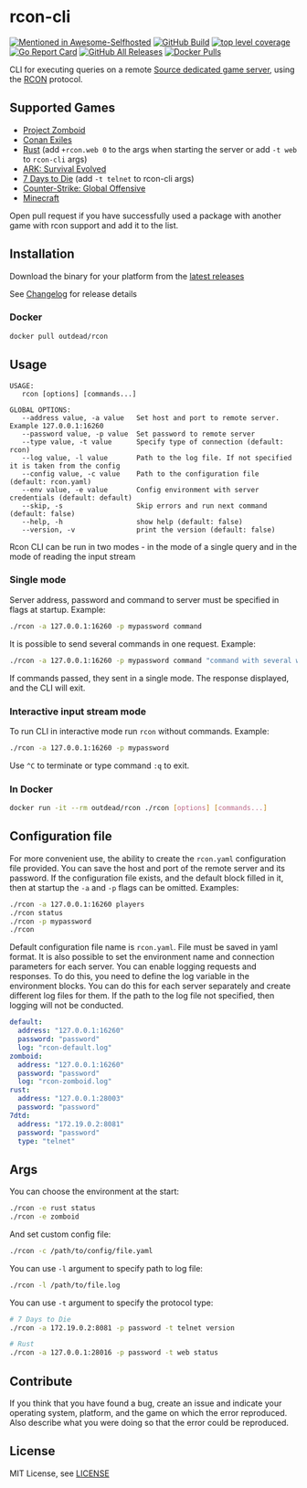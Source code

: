 # rcon-cli
[![Mentioned in Awesome-Selfhosted](https://awesome.re/mentioned-badge.svg)](https://github.com/awesome-selfhosted/awesome-selfhosted)
[![GitHub Build](https://github.com/gorcon/rcon-cli/workflows/build/badge.svg)](https://github.com/gorcon/rcon-cli/actions)
[![top level coverage](https://gocover.io/_badge/github.com/gorcon/rcon-cli?0)](https://gocover.io/github.com/gorcon/rcon-cli)
[![Go Report Card](https://goreportcard.com/badge/github.com/gorcon/rcon-cli)](https://goreportcard.com/report/github.com/gorcon/rcon-cli)
[![GitHub All Releases](https://img.shields.io/github/downloads/gorcon/rcon-cli/total)](https://github.com/gorcon/rcon-cli/releases)
[![Docker Pulls](https://img.shields.io/docker/pulls/outdead/rcon.svg)](https://hub.docker.com/r/outdead/rcon)

CLI for executing queries on a remote [Source dedicated game server](https://developer.valvesoftware.com/wiki/Source_Dedicated_Server), using the [RCON](https://developer.valvesoftware.com/wiki/Source_RCON_Protocol) protocol.

## Supported Games
* [Project Zomboid](https://store.steampowered.com/app/108600) 
* [Conan Exiles](https://store.steampowered.com/app/440900)
* [Rust](https://store.steampowered.com/app/252490) (add `+rcon.web 0` to the args when starting the server or add `-t web` to `rcon-cli` args)
* [ARK: Survival Evolved](https://store.steampowered.com/app/346110)
* [7 Days to Die](https://store.steampowered.com/app/251570) (add `-t telnet` to rcon-cli args)
* [Counter-Strike: Global Offensive](https://store.steampowered.com/app/730)
* [Minecraft](https://www.minecraft.net)

Open pull request if you have successfully used a package with another game with rcon support and add it to the list.

## Installation
Download the binary for your platform from the [latest releases](https://github.com/gorcon/rcon-cli/releases/latest)

See [Changelog](CHANGELOG.md) for release details

### Docker
```bash
docker pull outdead/rcon
```

## Usage
```text
USAGE:
   rcon [options] [commands...]

GLOBAL OPTIONS:
   --address value, -a value   Set host and port to remote server. Example 127.0.0.1:16260
   --password value, -p value  Set password to remote server
   --type value, -t value      Specify type of connection (default: rcon)
   --log value, -l value       Path to the log file. If not specified it is taken from the config
   --config value, -c value    Path to the configuration file (default: rcon.yaml)
   --env value, -e value       Config environment with server credentials (default: default)
   --skip, -s                  Skip errors and run next command (default: false)   
   --help, -h                  show help (default: false)
   --version, -v               print the version (default: false)
```

Rcon CLI can be run in two modes - in the mode of a single query and in the mode of reading the input stream

### Single mode
Server address, password and command to server must be specified in flags at startup. Example:  
```bash
./rcon -a 127.0.0.1:16260 -p mypassword command
```

It is possible to send several commands in one request. Example:  
```bash
./rcon -a 127.0.0.1:16260 -p mypassword command "command with several words" 'command "with double quotes"'
```

If commands passed, they sent in a single mode. The response displayed, and the CLI will exit.

### Interactive input stream mode
To run CLI in interactive mode run `rcon` without commands. Example:
```bash
./rcon -a 127.0.0.1:16260 -p mypassword
```

Use `^C` to terminate or type command `:q` to exit.    

### In Docker
```bash
docker run -it --rm outdead/rcon ./rcon [options] [commands...]
```

## Configuration file
For more convenient use, the ability to create the `rcon.yaml` configuration file provided. You can save the host and port of the remote server and its password. If the configuration file exists, and the default block filled in it, then at startup the `-a` and `-p` flags can be omitted. Examples:
```bash
./rcon -a 127.0.0.1:16260 players
./rcon status
./rcon -p mypassword
./rcon
```

Default configuration file name is `rcon.yaml`. File must be saved in yaml format. It is also possible to set the environment name and connection parameters for each server. You can enable logging requests and responses. To do this, you need to define the log variable in the environment blocks. You can do 
this for each server separately and create different log files for them. If the path to the log file not specified, then logging will not be conducted. 
```yaml
default:
  address: "127.0.0.1:16260"
  password: "password"
  log: "rcon-default.log"
zomboid:
  address: "127.0.0.1:16260"
  password: "password"
  log: "rcon-zomboid.log"
rust:
  address: "127.0.0.1:28003"
  password: "password"
7dtd:
  address: "172.19.0.2:8081"
  password: "password"
  type: "telnet"
```

## Args
You can choose the environment at the start:
```bash
./rcon -e rust status
./rcon -e zomboid
```

And set custom config file:
```bash
./rcon -c /path/to/config/file.yaml
```

You can use `-l` argument to specify path to log file:
```bash
./rcon -l /path/to/file.log
```

You can use `-t` argument to specify the protocol type:
```bash
# 7 Days to Die
./rcon -a 172.19.0.2:8081 -p password -t telnet version

# Rust
./rcon -a 127.0.0.1:28016 -p password -t web status
```

## Contribute
If you think that you have found a bug, create an issue and indicate your operating system, platform, and the game on which the error reproduced. Also describe what you were doing so that the error could be reproduced.

## License
MIT License, see [LICENSE](LICENSE)
